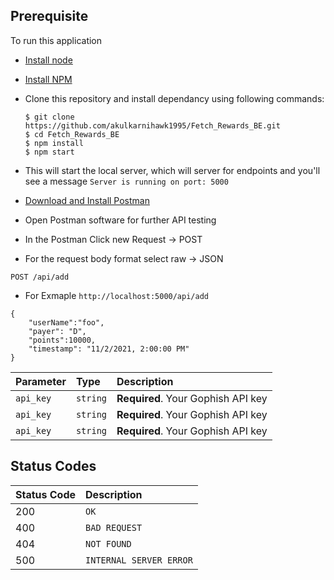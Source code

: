 
## Prerequisite

To run this application

* [Install node](https://nodejs.org/en/download/)
* [Install NPM](https://www.npmjs.com/get-npm)
* Clone this repository and install dependancy using following commands:

      $ git clone https://github.com/akulkarnihawk1995/Fetch_Rewards_BE.git
      $ cd Fetch_Rewards_BE
      $ npm install
      $ npm start

* This will start the local server, which will server for endpoints and you'll see a message ```Server is running on port: 5000```

* [Download and Install Postman](https://www.postman.com/)
* Open Postman software for further API testing
* In the Postman Click new Request -> POST 
* For the request body format select raw -> JSON

```http
POST /api/add
```
* For Exmaple ```http://localhost:5000/api/add```

```
{
    "userName":"foo",
    "payer": "D",
    "points":10000,
    "timestamp": "11/2/2021, 2:00:00 PM"
}
```


| Parameter | Type | Description |
| :--- | :--- | :--- |
| `api_key` | `string` | **Required**. Your Gophish API key |
| `api_key` | `string` | **Required**. Your Gophish API key |
| `api_key` | `string` | **Required**. Your Gophish API key |



## Status Codes


| Status Code | Description |
| :--- | :--- |
| 200 | `OK` |
| 400 | `BAD REQUEST` |
| 404 | `NOT FOUND` |
| 500 | `INTERNAL SERVER ERROR` |

